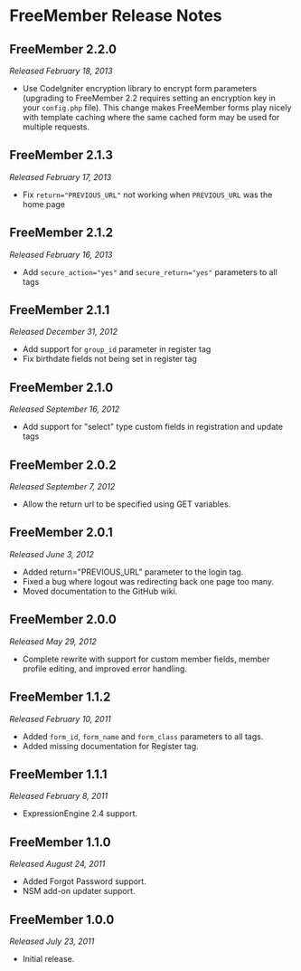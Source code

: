 # FreeMember Release Notes

## FreeMember 2.2.0
*Released February 18, 2013*

* Use CodeIgniter encryption library to encrypt form parameters (upgrading to FreeMember 2.2
  requires setting an encryption key in your `config.php` file). This change makes FreeMember forms
  play nicely with template caching where the same cached form may be used for multiple requests.

## FreeMember 2.1.3
*Released February 17, 2013*

* Fix `return="PREVIOUS_URL"` not working when `PREVIOUS_URL` was the home page

## FreeMember 2.1.2
*Released February 16, 2013*

* Add `secure_action="yes"` and `secure_return="yes"` parameters to all tags

## FreeMember 2.1.1
*Released December 31, 2012*

* Add support for `group_id` parameter in register tag
* Fix birthdate fields not being set in register tag

## FreeMember 2.1.0
*Released September 16, 2012*

* Add support for "select" type custom fields in registration and update tags

## FreeMember 2.0.2
*Released September 7, 2012*

* Allow the return url to be specified using GET variables.

## FreeMember 2.0.1
*Released June 3, 2012*

* Added return="PREVIOUS_URL" parameter to the login tag.
* Fixed a bug where logout was redirecting back one page too many.
* Moved documentation to the GitHub wiki.

## FreeMember 2.0.0
*Released May 29, 2012*

* Complete rewrite with support for custom member fields, member profile editing, and improved error handling.

## FreeMember 1.1.2
*Released February 10, 2011*

* Added `form_id`, `form_name` and `form_class` parameters to all tags.
* Added missing documentation for Register tag.

## FreeMember 1.1.1
*Released February 8, 2011*

* ExpressionEngine 2.4 support.

## FreeMember 1.1.0
*Released August 24, 2011*

* Added Forgot Password support.
* NSM add-on updater support.

## FreeMember 1.0.0
*Released July 23, 2011*

* Initial release.
